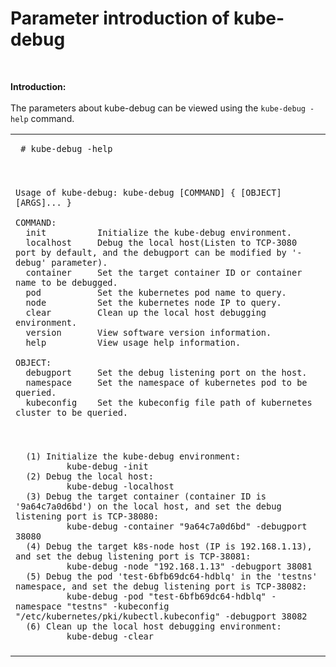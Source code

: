
# Parameter introduction of kube-debug

<br>


<b>Introduction:</b><br>
<br>
The parameters about kube-debug can be viewed using the  `kube-debug -help`  command. <br>
<table width=100%>
<tr><td>
 
 ```
  # kube-debug -help
 ```
  
</td></tr>
<tr><td></td></tr>
<tr><td>
  
```

Usage of kube-debug: kube-debug [COMMAND] { [OBJECT] [ARGS]... } 

COMMAND: 
  init          Initialize the kube-debug environment. 
  localhost     Debug the local host(Listen to TCP-3080 port by default, and the debugport can be modified by '-debug' parameter). 
  container     Set the target container ID or container name to be debugged. 
  pod           Set the kubernetes pod name to query.
  node          Set the kubernetes node IP to query. 
  clear         Clean up the local host debugging environment. 
  version       View software version information. 
  help          View usage help information. 

OBJECT: 
  debugport     Set the debug listening port on the host. 
  namespace     Set the namespace of kubernetes pod to be queried. 
  kubeconfig    Set the kubeconfig file path of kubernetes cluster to be queried.

```

</td></tr>
<tr><td></td></tr>
<tr><td>

```

  (1) Initialize the kube-debug environment: 
          kube-debug -init 
  (2) Debug the local host: 
          kube-debug -localhost 
  (3) Debug the target container (container ID is '9a64c7a0d6bd') on the local host, and set the debug listening port is TCP-38080: 
          kube-debug -container "9a64c7a0d6bd" -debugport 38080 
  (4) Debug the target k8s-node host (IP is 192.168.1.13), and set the debug listening port is TCP-38081: 
          kube-debug -node "192.168.1.13" -debugport 38081 
  (5) Debug the pod 'test-6bfb69dc64-hdblq' in the 'testns' namespace, and set the debug listening port is TCP-38082: 
          kube-debug -pod "test-6bfb69dc64-hdblq" -namespace "testns" -kubeconfig "/etc/kubernetes/pki/kubectl.kubeconfig" -debugport 38082 
  (6) Clean up the local host debugging environment: 
          kube-debug -clear

```

</td></tr>
<tr><td></td></tr>
</table>
<br>
<br>
<br>


